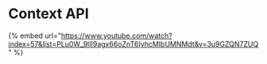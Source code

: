 # Context API

{% embed url="https://www.youtube.com/watch?index=57&list=PLu0W_9lII9agx66oZnT6IyhcMIbUMNMdt&v=3u9GZQN7ZUQ" %}
